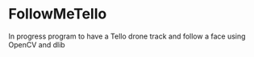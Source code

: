 # FollowMeTello
 In progress program to have a Tello drone track and follow a face using OpenCV and dlib
